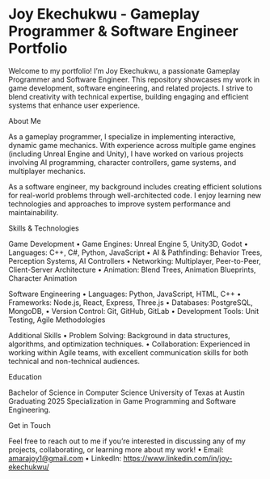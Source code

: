 # Joy Ekechukwu - Gameplay Programmer & Software Engineer Portfolio

Welcome to my portfolio! I’m Joy Ekechukwu, a passionate Gameplay Programmer and Software Engineer. This repository showcases my work in game development, software engineering, and related projects. I strive to blend creativity with technical expertise, building engaging and efficient systems that enhance user experience.

About Me

As a gameplay programmer, I specialize in implementing interactive, dynamic game mechanics. With experience across multiple game engines (including Unreal Engine and Unity), I have worked on various projects involving AI programming, character controllers, game systems, and multiplayer mechanics.

As a software engineer, my background includes creating efficient solutions for real-world problems through well-architected code. I enjoy learning new technologies and approaches to improve system performance and maintainability.

Skills & Technologies

Game Development
	•	Game Engines: Unreal Engine 5, Unity3D, Godot
	•	Languages: C++, C#, Python, JavaScript
	•	AI & Pathfinding: Behavior Trees, Perception Systems, AI Controllers
	•	Networking: Multiplayer, Peer-to-Peer, Client-Server Architecture
	•	Animation: Blend Trees, Animation Blueprints, Character Animation

Software Engineering
	•	Languages: Python, JavaScript, HTML, C++
	•	Frameworks: Node.js, React, Express, Three.js
	•	Databases: PostgreSQL, MongoDB, 
	•	Version Control: Git, GitHub, GitLab
	•	Development Tools: Unit Testing, Agile Methodologies

Additional Skills
	•	Problem Solving: Background in data structures, algorithms, and optimization techniques.
	•	Collaboration: Experienced in working within Agile teams, with excellent communication skills for both technical and non-technical audiences.


Education

Bachelor of Science in Computer Science
University of Texas at Austin
Graduating 2025
Specialization in Game Programming and Software Engineering.

Get in Touch

Feel free to reach out to me if you’re interested in discussing any of my projects, collaborating, or learning more about my work!
	•	Email: amarajoy1@gmail.com
	•	LinkedIn: https://www.linkedin.com/in/joy-ekechukwu/
